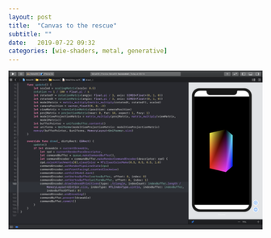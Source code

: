 ```yaml
---
layout: post
title:  "Canvas to the rescue"
subtitle: ""
date:   2019-07-22 09:32
categories: [wie-shaders, metal, generative]
---
```

![](/assets/de1413528f.jpg)